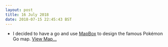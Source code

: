 ```yaml
---
layout: post
title: 16 July 2018 
date: 2018-07-15 22:45:43 BST
---
```

+ I decided to have a go and use [MapBox](http://mapbox.com) to design the famous Pokémon Go map. [View Map...](https://jackwebdev.github.io/Pokemon-Go-Map/)

